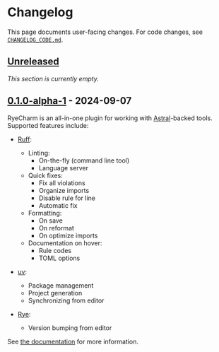 <!-- Keep a Changelog guide -> https://keepachangelog.com -->

# Changelog

This page documents user-facing changes.
For code changes, see [`CHANGELOG_CODE.md`][_-1].


  [_-1]: ./CHANGELOG_CODE.md


## [Unreleased]

<i>This section is currently empty.</i>


## [0.1.0-alpha-1] - 2024-09-07

RyeCharm is an all-in-one plugin for working with
[Astral][0.1.0-a1-1]-backed tools. Supported features include:

* [Ruff][0.1.0-a1-2]:
  * Linting:
    * On-the-fly (command line tool)
    * Language server
  * Quick fixes:
    * Fix all violations
    * Organize imports
    * Disable rule for line
    * Automatic fix
  * Formatting:
    * On save
    * On reformat
    * On optimize imports
  * Documentation on hover:
    * Rule codes
    * TOML options

* [uv][0.1.0-a1-3]:
  * Package management
  * Project generation
  * Synchronizing from editor

* [Rye][0.1.0-a1-4]:
  * Version bumping from editor

See [the documentation][0.1.0-a1-5] for more information.


  [0.1.0-a1-1]: https://astral.sh/
  [0.1.0-a1-2]: https://docs.astral.sh/ruff/
  [0.1.0-a1-3]: https://docs.astral.sh/uv/
  [0.1.0-a1-4]: https://rye.astral.sh/
  [0.1.0-a1-5]: https://insyncwithfoo.github.io/ryecharm


  [Unreleased]: https://github.com/InSyncWithFoo/ryecharm/compare/v0.1.0-alpha-1..HEAD
  [0.1.0-alpha-1]: https://github.com/InSyncWithFoo/ryecharm/commits
